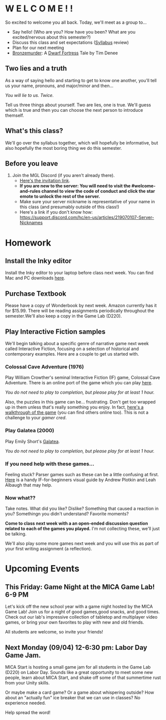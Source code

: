 # W E L C O M E ! !
So excited to welcome you all back. Today, we'll meet as a group to...
- Say hello! (Who are you? How have you been? What are you excited/nervous about this semester?)
- Discuss this class and set expectations ([Syllabus](https://docs.google.com/document/d/1xL_CS4wk_TjH_3da6D6Ip5wgAo8To_NzFEVaRYefNCw/edit?usp=sharing) review)
- Plan for our next meeting
- [Bronzemurder](https://dwarffortresswiki.org/index.php/v0.31:Stories/Bronzemurder): A [Dwarf Fortress](http://www.bay12games.com/dwarves/) Tale by Tim Denee


## Two lies and a truth
As a way of saying hello and starting to get to know one another, you'll tell us your name, pronouns, and major/minor and then...

_You will lie to us. Twice._

Tell us three things about yourself. Two are lies, one is true. We'll guess which is true and then you can choose the next person to introduce themself.

## What's this class?
We'll go over the syllabus together, which will hopefully be informative, but also hopefully the most boring thing we do this semester.


## Before you leave
1. Join the MGL Discord (if you aren't already there). 
    - [Here's the invitation link](https://discord.gg/AY7SEtn6).
    - **If you are new to the server: You will need to visit the #welcome-and-rules channel to view the code of conduct and click the star emote to unlock the rest of the server.**
    - Make sure your server nickname is representative of your name in this class (and presumably outside of this class!) 
    - Here's a link if you don't know how: https://support.discord.com/hc/en-us/articles/219070107-Server-Nicknames

# Homework

## Install the Inky editor
Install the Inky editor to your laptop before class next week. You can find Mac and PC downloads [here](http://www.github.com/inkle/inky/releases/latest).

## Purchase Textbook
Please have a copy of Wonderbook by next week. Amazon currently has it for $15.99. There will be reading assignments periodically throughout the semester.We'll also keep a copy in the Game Lab (D220).

## Play Interactive Fiction samples
We'll begin talking about a specific genre of narrative game next week called Interactive Fiction, focusing on a selection of historical and contemporary examples. Here are a couple to get us started with.


### Colossal Cave Adventure (1976)
Play William Crowther's seminal Interactive Fiction (IF) game, Colossal Cave Adventure. There is an online port of the game which you can play [here](https://grack.com/demos/adventure/).

_You do not need to play to completion, but please play for at least 1 hour._

Also, the puzzles in this game can be... frustrating. Don't get too wrapped up in them unless that's really something you enjoy. In fact, [here's a walkthrough of the game](https://adventuregamers.com/walkthrough/full/colossal-cave) (you can find others online too). This is not a challenge to your _gamer cred_.

### Play Galatea (2000)
Play Emily Short's [Galatea](https://ifdb.org/viewgame?id=urxrv27t7qtu52lb).

_You do not need to play to completion, but please play for at least 1 hour._


### If you need help with these games...
Feeling stuck? Parser games such as these can be a little confusing at first. [Here](https://pr-if.org/doc/play-if-card/play-if-card.html) is a handy IF-for-beginners visual guide by Andrew Plotkin and Leah Albaugh that may help.

### Now what?? 
Take notes. What did you like? Dislike? Something that caused a reaction in you? Somethingn you didn't understand? Favorite moments?

__Come to class next week with a an open-ended discussion question related to each of the games you played.__ I'm not collecting these, we'll just be talking.

We'll also play some more games next week and you will use this as part of your first writing assignment (a reflection).




# Upcoming Events

## This Friday: Game Night at the MICA Game Lab! 6-9 PM
Let's kick off the new school year with a game night hosted by the MICA Game Lab! Join us for a night of good games,good  snacks, and good times. Check out our lab's impressive collection of tabletop and multiplayer video games, or bring your own favorites to play with new and old friends. 

All students are welcome, so invite your friends!

## Next Monday (09/04) 12-6:30 pm: Labor Day Game Jam.

MICA Start is hosting a small game jam for all students in the Game Lab (D220) on Labor Day. Sounds like a great opportunity to meet some new people, learn about MICA Start, and shake off some of that summertime rust from your Unity skills. 

Or maybe make a card game? Or a game about whispering outside? How about an "actually fun" ice breaker that we can use in classes? No experience needed. 

Help spread the word!
